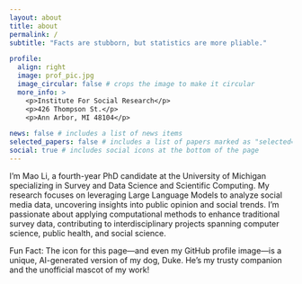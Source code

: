 ```yaml
---
layout: about
title: about
permalink: /
subtitle: "Facts are stubborn, but statistics are more pliable."

profile:
  align: right
  image: prof_pic.jpg
  image_circular: false # crops the image to make it circular
  more_info: >
    <p>Institute For Social Research</p>
    <p>426 Thompson St.</p>
    <p>Ann Arbor, MI 48104</p>

news: false # includes a list of news items
selected_papers: false # includes a list of papers marked as "selected={true}"
social: true # includes social icons at the bottom of the page
---
```


I’m Mao Li, a fourth-year PhD candidate at the University of Michigan specializing in Survey and Data Science and Scientific Computing. My research focuses on leveraging Large Language Models to analyze social media data, uncovering insights into public opinion and social trends. I’m passionate about applying computational methods to enhance traditional survey data, contributing to interdisciplinary projects spanning computer science, public health, and social science.

Fun Fact: The icon for this page—and even my GitHub profile image—is a unique, AI-generated version of my dog, Duke. He’s my trusty companion and the unofficial mascot of my work!
